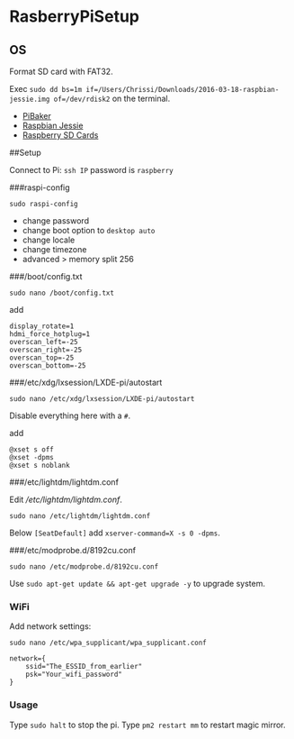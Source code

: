 # RasberryPiSetup

## OS

Format SD card with FAT32. 

Exec `sudo dd bs=1m if=/Users/Chrissi/Downloads/2016-03-18-raspbian-jessie.img of=/dev/rdisk2` on the terminal. 

- [PiBaker](http://www.tweaking4all.com/hardware/raspberry-pi/macosx-apple-pi-baker/)
- [Raspbian Jessie](https://www.raspberrypi.org/downloads/raspbian/)
- [Raspberry SD Cards](https://www.raspberrypi.org/documentation/installation/sd-cards.md)

##Setup

Connect to Pi: `ssh IP` password is `raspberry`

###raspi-config

`sudo raspi-config`

- change password
- change boot option to `desktop auto`
- change locale
- change timezone
- advanced > memory split 256

###/boot/config.txt

`sudo nano /boot/config.txt` 

add 
```
display_rotate=1
hdmi_force_hotplug=1
overscan_left=-25
overscan_right=-25
overscan_top=-25
overscan_bottom=-25
```

###/etc/xdg/lxsession/LXDE-pi/autostart

`sudo nano /etc/xdg/lxsession/LXDE-pi/autostart`

Disable everything here with a `#`.

add
```
@xset s off
@xset -dpms
@xset s noblank
```

###/etc/lightdm/lightdm.conf

Edit _/etc/lightdm/lightdm.conf_.

```
sudo nano /etc/lightdm/lightdm.conf
```

Below `[SeatDefault]` add `xserver-command=X -s 0 -dpms`.

###/etc/modprobe.d/8192cu.conf

```
sudo nano /etc/modprobe.d/8192cu.conf
```

Use `sudo apt-get update && apt-get upgrade -y` to upgrade system.

### WiFi

Add network settings: 

```
sudo nano /etc/wpa_supplicant/wpa_supplicant.conf
```

```shell
network={
    ssid="The_ESSID_from_earlier"
    psk="Your_wifi_password"
}
```

### Usage

Type `sudo halt` to stop the pi.
Type `pm2 restart mm` to restart magic mirror.
